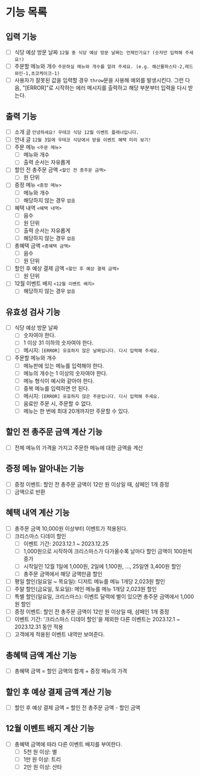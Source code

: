 # 기능 목록

## 입력 기능

- [ ] 식당 예상 방문 날짜 `12월 중 식당 예상 방문 날짜는 언제인가요? (숫자만 입력해 주세요!)`
- [ ] 주문할 메뉴와 개수 `주문하실 메뉴와 개수를 알려 주세요. (e.g. 해산물파스타-2,레드와인-1,초코케이크-1)`
- [ ] 사용자가 잘못된 값을 입력할 경우 `throw`문을 사용해 예외를 발생시킨다. 그런 다음, "[ERROR]"로 시작하는 에러 메시지를 출력하고 해당 부분부터 입력을 다시 받는다.

## 출력 기능

- [ ] 소개 글 `안녕하세요! 우테코 식당 12월 이벤트 플래너입니다.`
- [ ] 안내 글 `12월 3일에 우테코 식당에서 받을 이벤트 혜택 미리 보기!`
- [ ] 주문 메뉴 `<주문 메뉴>`
  - [ ] 메뉴와 개수
  - [ ] 출력 순서는 자유롭게
- [ ] 할인 전 총주문 금액 `<할인 전 총주문 금액>`
  - [ ] 원 단위
- [ ] 증정 메뉴 `<증정 메뉴>`
  - [ ] 메뉴와 개수
  - [ ] 해당하지 않는 경우 `없음`
- [ ] 혜택 내역 `<혜택 내역>`
  - [ ] 음수
  - [ ] 원 단위
  - [ ] 출력 순서는 자유롭게
  - [ ] 해당하지 않는 경우 `없음`
- [ ] 총혜택 금액 `<총혜택 금액>`
  - [ ] 음수
  - [ ] 원 단위
- [ ] 할인 후 예상 결제 금액 `<할인 후 예상 결제 금액>`
  - [ ] 원 단위
- [ ] 12월 이벤트 배지 `<12월 이벤트 배지>`
  - [ ] 해당하지 않는 경우 `없음`

## 유효성 검사 기능

- [ ] 식당 예상 방문 날짜
  - [ ] 숫자여야 한다.
  - [ ] 1 이상 31 이하의 숫자여야 한다.
  - [ ] 메시지: `[ERROR] 유효하지 않은 날짜입니다. 다시 입력해 주세요.`
- [ ] 주문할 메뉴와 개수
  - [ ] 메뉴판에 있는 메뉴를 입력해야 한다.
  - [ ] 메뉴의 개수는 1 이상의 숫자여야 한다.
  - [ ] 메뉴 형식이 예시와 같아야 한다.
  - [ ] 중복 메뉴를 입력하면 안 된다.
  - [ ] 메시지: `[ERROR] 유효하지 않은 주문입니다. 다시 입력해 주세요.`
  - [ ] 음료만 주문 시, 주문할 수 없다.
  - [ ] 메뉴는 한 번에 최대 20개까지만 주문할 수 있다.

## 할인 전 총주문 금액 계산 기능

- [ ] 전체 메뉴의 가격을 가지고 주문한 메뉴에 대한 금액을 계산

## 증정 메뉴 알아내는 기능

- [ ] 증정 이벤트: 할인 전 총주문 금액이 12만 원 이상일 때, 샴페인 1개 증정
- [ ] 금액으로 반환

## 혜택 내역 계산 기능

- [ ] 총주문 금액 10,000원 이상부터 이벤트가 적용된다.
- [ ] 크리스마스 디데이 할인
  - [ ] 이벤트 기간: 2023.12.1 ~ 2023.12.25
  - [ ] 1,000원으로 시작하여 크리스마스가 다가올수록 날마다 할인 금액이 100원씩 증가
  - [ ] 시작일인 12월 1일에 1,000원, 2일에 1,100원, ..., 25일엔 3,400원 할인
  - [ ] 총주문 금액에서 해당 금액만큼 할인
- [ ] 평일 할인(일요일 ~ 목요일): 디저트 메뉴를 메뉴 1개당 2,023원 할인
- [ ] 주말 할인(금요일, 토요일): 메인 메뉴를 메뉴 1개당 2,023원 할인
- [ ] 특별 할인(일요일, 크리스마스): 이벤트 달력에 별이 있으면 총주문 금액에서 1,000원 할인
- [ ] 증정 이벤트: 할인 전 총주문 금액이 12만 원 이상일 때, 샴페인 1개 증정
- [ ] 이벤트 기간: '크리스마스 디데이 할인'을 제외한 다른 이벤트는 2023.12.1 ~ 2023.12.31 동안 적용
- [ ] 고객에게 적용된 이벤트 내역만 보여준다.

## 총혜택 금액 계산 기능

- [ ] 총혜택 금액 = 할인 금액의 합계 + 증정 메뉴의 가격

## 할인 후 예상 결제 금액 계산 기능

- [ ] 할인 후 예상 결제 금액 = 할인 전 총주문 금액 - 할인 금액

## 12월 이벤트 배지 계산 기능

- [ ] 총혜택 금액에 따라 다른 이벤트 배지를 부여한다.
  - [ ] 5천 원 이상: 별
  - [ ] 1만 원 이상: 트리
  - [ ] 2만 원 이상: 산타
